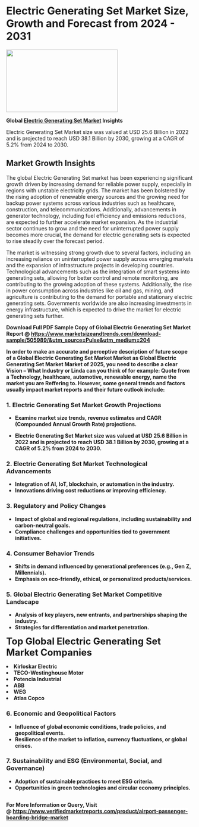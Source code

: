 <H1>Electric Generating Set Market Size, Growth and Forecast from 2024 - 2031</H1><img class="aligncenter size-medium wp-image-584254" src="https://thirdeyenews.in/wp-content/uploads/2024/09/Global-Market-Research-300x168.jpeg" alt="" width="300" height="168" /><p><strong>Global&nbsp;<a href="https://www.marketsizeandtrends.com/download-sample/505989/&amp;utm_source=Pulse&amp;utm_medium=204">Electric Generating Set Market</a> Insights</strong></p><p>Electric Generating Set Market size was valued at USD 25.6 Billion in 2022 and is projected to reach USD 38.1 Billion by 2030, growing at a CAGR of 5.2% from 2024 to 2030.</p><p><h2>Market Growth Insights</h2> <p>The global Electric Generating Set market has been experiencing significant growth driven by increasing demand for reliable power supply, especially in regions with unstable electricity grids. The market has been bolstered by the rising adoption of renewable energy sources and the growing need for backup power systems across various industries such as healthcare, construction, and telecommunications. Additionally, advancements in generator technology, including fuel efficiency and emissions reductions, are expected to further accelerate market expansion. As the industrial sector continues to grow and the need for uninterrupted power supply becomes more crucial, the demand for electric generating sets is expected to rise steadily over the forecast period.</p> <p><strong></strong></p> <p>The market is witnessing strong growth due to several factors, including an increasing reliance on uninterrupted power supply across emerging markets and the expansion of infrastructure projects in developing countries. Technological advancements such as the integration of smart systems into generating sets, allowing for better control and remote monitoring, are contributing to the growing adoption of these systems. Additionally, the rise in power consumption across industries like oil and gas, mining, and agriculture is contributing to the demand for portable and stationary electric generating sets. Governments worldwide are also increasing investments in energy infrastructure, which is expected to drive the market for electric generating sets further.</p> <p><strong></p><p><span class=""><strong>Download Full PDF Sample Copy of Global Electric Generating Set Market Report</strong> @ <a href="https://www.marketsizeandtrends.com/download-sample/505989/&amp;utm_source=Pulse&amp;utm_medium=204" target="_blank">https://www.marketsizeandtrends.com/download-sample/505989/&amp;utm_source=Pulse&amp;utm_medium=204</a></span></p><p>In order to make an accurate and perceptive description of future scope of a Global&nbsp;Electric Generating Set Market Market as Global&nbsp;Electric Generating Set Market Market of 2025, you need to describe a clear Vision &ndash; What Industry or Linda can you think of for example: Quote from a Technology, healthcare, automotive, renewable energy, name the market you are Reffering to. However, some general trends and factors usually impact market reports and their future outlook include:</p><h3>1.&nbsp;<strong>Electric Generating Set Market Growth Projections</strong></h3><ul><li>Examine market size trends, revenue estimates and CAGR (Compounded Annual Growth Rate) projections.</li><li><p>Electric Generating Set Market size was valued at USD 25.6 Billion in 2022 and is projected to reach USD 38.1 Billion by 2030, growing at a CAGR of 5.2% from 2024 to 2030.</p></li></ul><h3>2.&nbsp;<strong>Electric Generating Set Market Technological Advancements</strong></h3><ul><li>Integration of AI, IoT, blockchain, or automation in the industry.</li><li>Innovations driving cost reductions or improving efficiency.</li></ul><h3>3.&nbsp;<strong>Regulatory and Policy Changes</strong></h3><ul><li>Impact of global and regional regulations, including sustainability and carbon-neutral goals.</li><li>Compliance challenges and opportunities tied to government initiatives.</li></ul><h3>4.&nbsp;<strong>Consumer Behavior Trends</strong></h3><ul><li>Shifts in demand influenced by generational preferences (e.g., Gen Z, Millennials).</li><li>Emphasis on eco-friendly, ethical, or personalized products/services.</li></ul><h3>5.&nbsp;<strong>Global Electric Generating Set Market Competitive Landscape</strong></h3><ul><li>Analysis of key players, new entrants, and partnerships shaping the industry.</li><li>Strategies for differentiation and market penetration.</li></ul><p data-pm-slice="1 1 []"><span style="color: inherit; font-family: inherit; font-size: 25px;">Top Global Electric Generating Set Market Companies</span></p><div class="" data-test-id=""><p><li>Kirloskar Electric</li><li> TECO-Westinghouse Motor</li><li> Potencia Industrial</li><li> ABB</li><li> WEG</li><li> Atlas Copco</li></p></div><h3>6.&nbsp;<strong>Economic and Geopolitical Factors</strong></h3><ul><li>Influence of global economic conditions, trade policies, and geopolitical events.</li><li>Resilience of the market to inflation, currency fluctuations, or global crises.</li></ul><h3>7.&nbsp;<strong>Sustainability and ESG (Environmental, Social, and Governance)</strong></h3><ul><li>Adoption of sustainable practices to meet ESG criteria.</li><li>Opportunities in green technologies and circular economy principles.</li></ul><h2><strong style="font-size: 14px;">For More Information or Query, Visit @&nbsp;</strong><a style="background-color: #ffffff; font-size: 14px;" href="https://www.marketsizeandtrends.com/report/electric-generating-set-market/" target="_blank">https://www.verifiedmarketreports.com/product/airport-passenger-boarding-bridge-market</a></h2>

